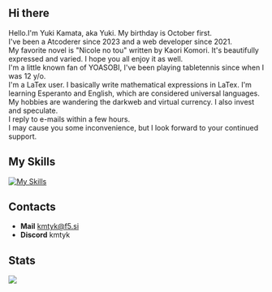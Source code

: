 ## Hi there
Hello.I'm Yuki Kamata, aka Yuki. My birthday is October first.
<br>I've been a Atcoderer since 2023 and a web developer since 2021.
<br>My favorite novel is "Nicole no tou" written by Kaori Komori. It's beautifully expressed and varied. I hope you all enjoy it as well.
<br>I'm a little known fan of YOASOBI, I've been playing tabletennis since when I was 12 y/o.
<br>I'm a LaTex user. I basically write mathematical expressions in LaTex. I'm learning Esperanto and English, which are considered universal languages.
<br>My hobbies are wandering the darkweb and virtual currency. I also invest and speculate.
<br>I reply to e-mails within a few hours.
<br>I may cause you some inconvenience, but I look forward to your continued support.
## My Skills
[![My Skills](https://skillicons.dev/icons?i=js,c,cs,cpp,py,php)](https://skillicons.dev)
## Contacts
* **Mail** kmtyk@f5.si
* **Discord** kmtyk
## Stats
![](https://github-readme-stats.vercel.app/api?username=kmtyk&count_private=true&theme=blueberry)
